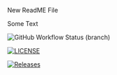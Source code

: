 New ReadME File

Some Text

![GitHub Workflow Status (branch)](https://img.shields.io/github/actions/workflow/status/Jimbo8927/sem/main.yml?branch=master)

[![LICENSE](https://img.shields.io/github/license/Jimbo8927/sem.svg?style=flat-square)](https://github.com/Jimbo8927/sem/blob/master/LICENSE)

[![Releases](https://img.shields.io/github/release/Jimbo8927/sem/all.svg?style=flat-square)](https://github.com/Jimbo8927/sem/releases)